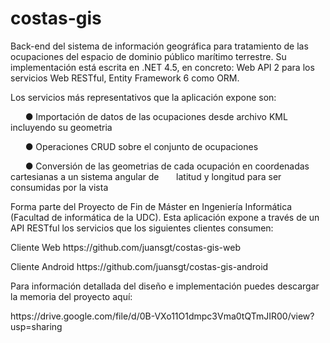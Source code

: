 # costas-gis
Back-end del sistema de información geográfica para tratamiento de
las ocupaciones del espacio de dominio público marítimo terrestre. Su implementación está escrita en .NET 4.5, en concreto: Web API 2 para los servicios Web RESTful, Entity Framework 6 como ORM.
<p></p>
Los servicios más representativos que la aplicación expone son:
<p></p>
&nbsp;&nbsp;&nbsp;&nbsp;&nbsp;&nbsp;● Importación de datos de las ocupaciones desde archivo KML incluyendo su geometria<p></p>
&nbsp;&nbsp;&nbsp;&nbsp;&nbsp;&nbsp;● Operaciones CRUD sobre el conjunto de ocupaciones<p></p>
&nbsp;&nbsp;&nbsp;&nbsp;&nbsp;&nbsp;● Conversión de las geometrias de cada ocupación en coordenadas cartesianas a un sistema angular de &nbsp;&nbsp;&nbsp;&nbsp;&nbsp;&nbsp;latitud y longitud para ser consumidas por la vista<p></p>


Forma parte del Proyecto de Fin de Máster en Ingeniería Informática (Facultad de informática de la UDC). Esta aplicación expone a través de un API RESTful los servicios que los siguientes clientes consumen:
<p></p>
Cliente Web https://github.com/juansgt/costas-gis-web
<p></p>
Cliente Android https://github.com/juansgt/costas-gis-android
<p></p>
Para información detallada del diseño e implementación puedes descargar la memoria del proyecto aquí: 
<p></p>
https://drive.google.com/file/d/0B-VXo11O1dmpc3Vma0tQTmJIR00/view?usp=sharing
